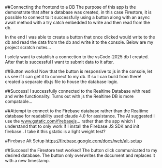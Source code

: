 ##Connecting the frontend to a DB
The purpose of this app is the demonstrate that after a database was created, in this case Firestore, it is possible to connect to it successfully using a button along with an async await method with a try catch embedded to write and then read from the db.

In the end I was able to create a button that once clicked would write to the db and read the data from the db and write it to the console. Below are my project scratch notes...


I solely want to establish a connection to the vsCode-2025 db I created.
After that is successful I want to submit data to it after.


##Button works!
Now that the button is responsive to js in the console, let us see if I can get it to connect to my db. If so I can build from there!
created a separate db.js file to house the database logic.

##Success!
I successfully connected to the Realtime Database with read and write functionality. Turns out with js the Realtime DB is more compatable...

##Attempt to connect to the Firebase database rather than the Realtime database for readability
used claude 4.0 for assistance. The AI suggested I use the www.gstatic.com/firebasejs... rather than the app which I understand that to only work
if I install the Firebase JS SDK and init firebase.. I take it this gstatic is a light weight test?

#Firebase Alt Setup 
https://firebase.google.com/docs/web/alt-setup

##Success! the Firestore test worked! The button click communicated to my desired database.
The button only overwrites the document and replaces it with a new timestamp.


